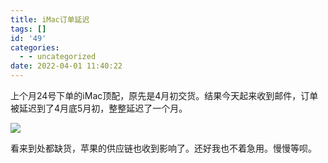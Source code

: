 ```yaml
---
title: iMac订单延迟
tags: []
id: '49'
categories:
  - - uncategorized
date: 2022-04-01 11:40:22
---
```


上个月24号下单的iMac顶配，原先是4月初交货。结果今天起来收到邮件，订单被延迟到了4月底5月初，整整延迟了一个月。

![](https://www.stonehoo.me/wp-content/uploads/2022/04/截屏2022-04-01-上午11.36.05-1024x832.png)

看来到处都缺货，苹果的供应链也收到影响了。还好我也不着急用。慢慢等呗。